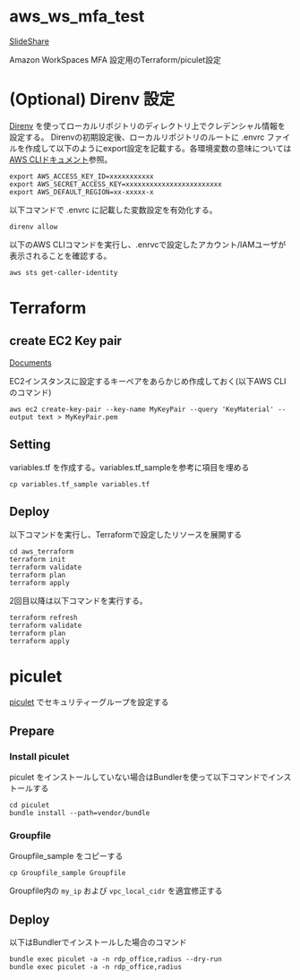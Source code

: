 # aws_ws_mfa_test
[SlideShare](https://www.slideshare.net/AmazonWebServicesJapan/amazon-workspaces-86568155)

Amazon WorkSpaces MFA 設定用のTerraform/piculet設定

# (Optional) Direnv 設定
[Direnv](https://github.com/direnv/direnv) を使ってローカルリポジトリのディレクトリ上でクレデンシャル情報を設定する。
Direnvの初期設定後、ローカルリポジトリのルートに .envrc ファイルを作成して以下のようにexport設定を記載する。各環境変数の意味については[AWS CLIドキュメント](https://docs.aws.amazon.com/ja_jp/cli/latest/userguide/cli-configure-envvars.html)参照。

```
export AWS_ACCESS_KEY_ID=xxxxxxxxxxx
export AWS_SECRET_ACCESS_KEY=xxxxxxxxxxxxxxxxxxxxxxxx
export AWS_DEFAULT_REGION=xx-xxxxx-x
```

以下コマンドで .envrc に記載した変数設定を有効化する。

```
direnv allow
```

以下のAWS CLIコマンドを実行し、.enrvcで設定したアカウント/IAMユーザが表示されることを確認する。

```
aws sts get-caller-identity
```

# Terraform

## create EC2 Key pair

[Documents](https://docs.aws.amazon.com/ja_jp/cli/latest/userguide/cli-services-ec2-keypairs.html)

EC2インスタンスに設定するキーペアをあらかじめ作成しておく(以下AWS CLIのコマンド)

```
aws ec2 create-key-pair --key-name MyKeyPair --query 'KeyMaterial' --output text > MyKeyPair.pem
```

## Setting
variables.tf を作成する。variables.tf_sampleを参考に項目を埋める

```
cp variables.tf_sample variables.tf
```

## Deploy

以下コマンドを実行し、Terraformで設定したリソースを展開する

```
cd aws_terraform
terraform init
terraform validate
terraform plan
terraform apply
```

2回目以降は以下コマンドを実行する。

```
terraform refresh
terraform validate
terraform plan
terraform apply
```

# piculet
[piculet](https://github.com/codenize-tools/piculet) でセキュリティーグループを設定する

## Prepare

### Install piculet

piculet をインストールしていない場合はBundlerを使って以下コマンドでインストールする

```
cd piculet
bundle install --path=vendor/bundle
```

### Groupfile

Groupfile_sample をコピーする

```
cp Groupfile_sample Groupfile
```

Groupfile内の `my_ip` および `vpc_local_cidr` を適宜修正する

## Deploy

以下はBundlerでインストールした場合のコマンド

```
bundle exec piculet -a -n rdp_office,radius --dry-run
bundle exec piculet -a -n rdp_office,radius
```